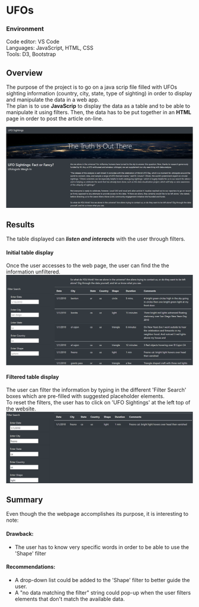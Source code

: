 # UFOs

### Environment
Code editor: VS Code  
Languages: JavaScript, HTML, CSS  
Tools: D3, Bootstrap  

## Overview
The purpose of the project is to go on a java scrip file filled with UFOs sighting information (country, city, state, type of sighting) in order to display and manipulate the data in a web app.   
The plan is to use **JavaScrip** to display the data as a table and to be able to manipulate it using filters. Then, the data has to be put together in an **HTML** page in order to post the article on-line.

![UFOs](https://github.com/MarcoFernandez14/UFOs/blob/main/static/images/ufosWebApp_title_paragraph.png)

## Results
The table displayed can ***listen and interacts*** with the user through filters.    

#### Initial table display
Once the user accesses to the web page,  the user can find the the information unfiltered.
![UFOs_initial](https://github.com/MarcoFernandez14/UFOs/blob/main/static/images/ufosWebApp_table_filters.png)

#### Filtered table display
The user can filter the information by typing in the different 'Filter Search' boxes which are pre-filled with suggested placeholder elements.  
To reset the filters, the user has to click on 'UFO Sightings' at the left top of the website.
![UFOs_filtered](https://github.com/MarcoFernandez14/UFOs/blob/main/static/images/ufosWebApp_filtered.png)

## Summary
Even though the the webpage accomplishes its purpose, it is interesting to note:  

#### Drawback:
* The user has to know very specific words in order to be able to use the 'Shape' filter

#### Recommendations:
* A drop-down list could be added to the 'Shape' filter to better guide the user.  
* A "no data matching the filter" string could pop-up when the user filters elements that don't match the available data.  

